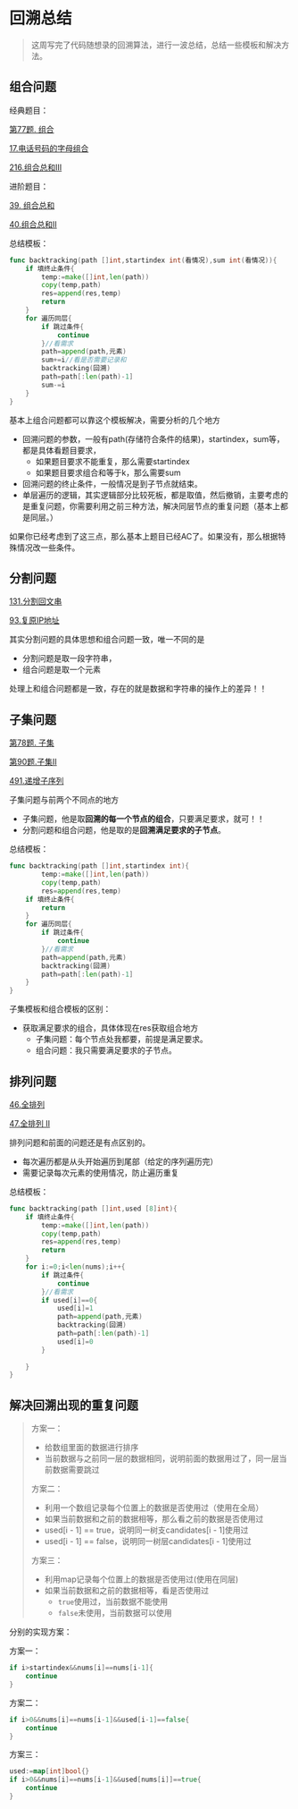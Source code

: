 # 回溯总结

> 这周写完了代码随想录的回溯算法，进行一波总结，总结一些模板和解决方法。

## 组合问题

经典题目：

[第77题. 组合](https://leetcode-cn.com/problems/combinations/)

[17.电话号码的字母组合](https://leetcode-cn.com/problems/letter-combinations-of-a-phone-number/)

[ 216.组合总和III](https://leetcode-cn.com/problems/combination-sum-iii/)

进阶题目：

[39. 组合总和](https://leetcode-cn.com/problems/combination-sum/)

[40.组合总和II](https://leetcode-cn.com/problems/combination-sum-ii/)

总结模板：

```go
func backtracking(path []int,startindex int(看情况),sum int(看情况)){
    if 填终止条件{
        temp:=make([]int,len(path))
        copy(temp,path)
        res=append(res,temp)
        return
    }
    for 遍历同层{
        if 跳过条件{
            continue
        }//看需求
        path=append(path,元素)
        sum+=i//看是否需要记录和
        backtracking(回溯)
        path=path[:len(path)-1]
        sum-=i
    }
}
```

基本上组合问题都可以靠这个模板解决，需要分析的几个地方

* 回溯问题的参数，一般有path(存储符合条件的结果)，startindex，sum等，都是具体看题目要求，
  * 如果题目要求不能重复，那么需要startindex
  * 如果题目要求组合和等于k，那么需要sum
* 回溯问题的终止条件，一般情况是到子节点就结束。
* 单层遍历的逻辑，其实逻辑部分比较死板，都是取值，然后撤销，主要考虑的是重复问题，你需要利用之前三种方法，解决同层节点的重复问题（基本上都是同层。）

如果你已经考虑到了这三点，那么基本上题目已经AC了。如果没有，那么根据特殊情况改一些条件。

## 分割问题

[ 131.分割回文串](https://leetcode-cn.com/problems/palindrome-partitioning/)

[93.复原IP地址](https://leetcode-cn.com/problems/restore-ip-addresses/)

其实分割问题的具体思想和组合问题一致，唯一不同的是

* 分割问题是取一段字符串，
* 组合问题是取一个元素

处理上和组合问题都是一致，存在的就是数据和字符串的操作上的差异！！

## 子集问题

[第78题. 子集](https://leetcode-cn.com/problems/subsets/)

[第90题.子集II](https://leetcode-cn.com/problems/subsets-ii/)

[491.递增子序列](https://leetcode-cn.com/problems/increasing-subsequences/)

子集问题与前两个不同点的地方

* 子集问题，他是取**回溯的每一个节点的组合**，只要满足要求，就可！！
* 分割问题和组合问题，他是取的是**回溯满足要求的子节点**。

总结模板：

```go
func backtracking(path []int,startindex int){
    	temp:=make([]int,len(path))
        copy(temp,path)
        res=append(res,temp)
    if 填终止条件{
        return
    }
    for 遍历同层{
        if 跳过条件{
            continue
        }//看需求
        path=append(path,元素)
        backtracking(回溯)
        path=path[:len(path)-1]
    }
}
```

子集模板和组合模板的区别：

* 获取满足要求的组合，具体体现在res获取组合地方
  * 子集问题：每个节点处我都要，前提是满足要求。
  * 组合问题：我只需要满足要求的子节点。

## 排列问题

[46.全排列](https://leetcode-cn.com/problems/permutations/)

[47.全排列 II](https://leetcode-cn.com/problems/permutations-ii/)

排列问题和前面的问题还是有点区别的。

* 每次遍历都是从头开始遍历到尾部（给定的序列遍历完）
* 需要记录每次元素的使用情况，防止遍历重复

总结模板：

```go
func backtracking(path []int,used [8]int){
    if 填终止条件{
        temp:=make([]int,len(path))
        copy(temp,path)
        res=append(res,temp)
        return
    }
    for i:=0;i<len(nums);i++{
        if 跳过条件{
            continue
        }//看需求
        if used[i]==0{
            used[i]=1
            path=append(path,元素)
        	backtracking(回溯)
        	path=path[:len(path)-1]
            used[i]=0
        }
       
    }
}
```



## 解决回溯出现的重复问题

> 方案一：
>
> * 给数组里面的数据进行排序
> * 当前数据与之前同一层的数据相同，说明前面的数据用过了，同一层当前数据需要跳过
>
> 方案二：
>
> * 利用一个数组记录每个位置上的数据是否使用过（使用在全局）
> * 如果当前数据和之前的数据相等，那么看之前的数据是否使用过
> * used[i - 1] == true，说明同一树支candidates[i - 1]使用过
> * used[i - 1] == false，说明同一树层candidates[i - 1]使用过
>
> 方案三：
>
> * 利用map记录每个位置上的数据是否使用过(使用在同层)
> * 如果当前数据和之前的数据相等，看是否使用过
>   * `true`使用过，当前数据不能使用
>   * `false`未使用，当前数据可以使用

分别的实现方案：

方案一：

```go
if i>startindex&&nums[i]==nums[i-1]{
    continue
}
```

方案二：

```go
if i>0&&nums[i]==nums[i-1]&&used[i-1]==false{
    continue
}
```

方案三：

```go
used:=map[int]bool{}
if i>0&&nums[i]==nums[i-1]&&used[nums[i]]==true{
    continue
}
```

